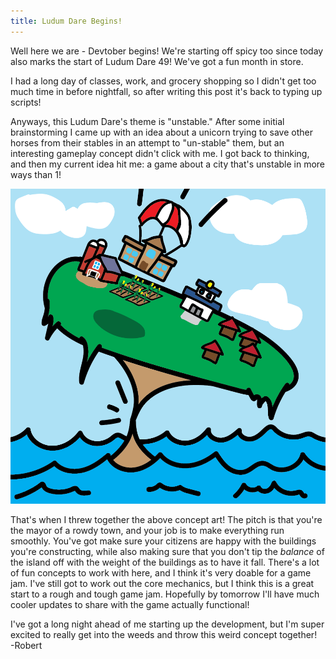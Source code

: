 ```yaml
---
title: Ludum Dare Begins!
---
```


Well here we are - Devtober begins! We're starting off spicy too since today also marks the start of Ludum Dare 49! We've got a fun month in store.  

I had a long day of classes, work, and grocery shopping so I didn't get too much time in before nightfall, so after writing this post it's back to typing up scripts!  

Anyways, this Ludum Dare's theme is "unstable." After some initial brainstorming I came up with an idea about a unicorn trying to save other horses from their stables in an attempt to "un-stable" them, but an interesting gameplay concept didn't click with me. I got back to thinking, and then my current idea hit me: a game about a city that's unstable in more ways than 1!  

![Concept art "Wobbly City at Sea"](/projects/devtober-2021/assets/10-01-2021.png)

That's when I threw together the above concept art! The pitch is that you're the mayor of a rowdy town, and your job is to make everything run smoothly. You've got make sure your citizens are happy with the buildings you're constructing, while also making sure that you don't tip the *balance* of the island off with the weight of the buildings as to have it fall. There's a lot of fun concepts to work with here, and I think it's very doable for a game jam. I've still got to work out the core mechanics, but I think this is a great start to a rough and tough game jam. Hopefully by tomorrow I'll have much cooler updates to share with the game actually functional!

I've got a long night ahead of me starting up the development, but I'm super excited to really get into the weeds and throw this weird concept together!   
-Robert
